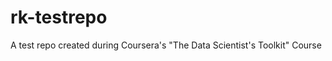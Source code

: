 rk-testrepo
===========

A test repo created during Coursera's "The Data Scientist's Toolkit" Course
